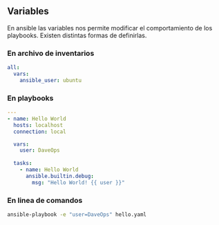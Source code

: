 ## Variables

En ansible las variables nos permite modificar el comportamiento de los playbooks. Existen distintas formas de definirlas.

### En archivo de inventarios
```yaml
all:
  vars:
    ansible_user: ubuntu
```

### En playbooks
```yaml
---
- name: Hello World
  hosts: localhost
  connection: local

  vars:
    user: DaveOps 
  
  tasks:
    - name: Hello World
      ansible.builtin.debug: 
        msg: "Hello World! {{ user }}"
```

### En linea de comandos
```bash
ansible-playbook -e "user=DaveOps" hello.yaml
```


